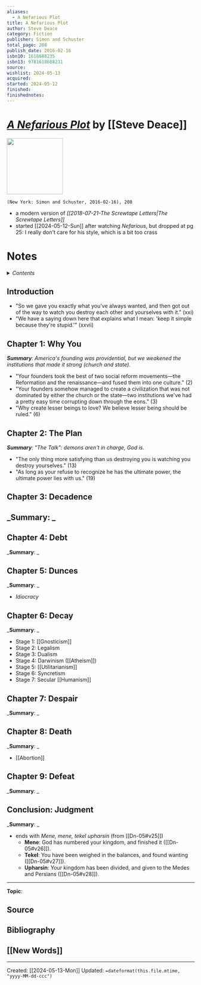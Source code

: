 ```yaml
---
aliases:
  - A Nefarious Plot
title: A Nefarious Plot
author: Steve Deace
category: Fiction
publisher: Simon and Schuster
total_page: 208
publish_date: 2016-02-16
isbn10: 1618688235
isbn13: 9781618688231
source: 
wishlist: 2024-05-13
acquired: 
started: 2024-05-12
finished: 
finishednotes:
---
```

# *[A Nefarious Plot]()* by [[Steve Deace]]

<img src="http://books.google.com/books/content?id=h5yMCwAAQBAJ&printsec=frontcover&img=1&zoom=1&edge=curl&source=gbs_api" width=150>

`(New York: Simon and Schuster, 2016-02-16), 208`

- a modern version of *[[2018-07-21-The Screwtape Letters|The Screwtape Letters]]*
- started [[2024-05-12-Sun]] after watching *Nefarious*, but dropped at pg 25: I really don't care for his style, which is a bit too crass



# Notes

<details>
 <summary><i>Contents</i></summary>
<!-- MarkdownTOC autolink="true" -->

<!-- /MarkdownTOC -->
</details>


## Introduction 
- "So we gave you exactly what you've always wanted, and then got out of the way to watch you destroy each other and yourselves with it." (xxi)
- "We have a saying down here that explains what I mean: 'keep it simple because they're stupid.'" (xxvii)

## Chapter 1: Why You
_**Summary**: America's founding was providential, but we weakened the institutions that made it strong (church and state)._
- "Your founders took the best of two social reform movements—the Reformation and the renaissance—and fused them into one culture." (2)
- "Your founders somehow managed to create a civilization that was not dominated by either the church or the state—two institutions we've had a pretty easy time corrupting down through the eons." (3)
- "Why create lesser beings to love? We believe lesser being should be ruled." (6)


## Chapter 2: The Plan
_**Summary**: "The Talk": demons aren't in charge, God is._
- "The only thing more satisfying than us destroying you is watching you destroy yourselves." (13)
- "As long as your refuse to recognize he has the ultimate power, the ultimate power lies with us." (19)


## Chapter 3: Decadence
_**Summary**: _
- 



## Chapter 4: Debt
_**Summary**: _



## Chapter 5: Dunces
_**Summary**: _
- *Idiocracy*


## Chapter 6: Decay
_**Summary**: _
- Stage 1: [[Gnosticism]]
- Stage 2: Legalism
- Stage 3: Dualism
- Stage 4: Darwinism ([[Atheism]])
- Stage 5: [[Utilitarianism]]
- Stage 6: Syncretism
- Stage 7: Secular [[Humanism]]


## Chapter 7: Despair 
_**Summary**: _



## Chapter 8: Death
_**Summary**: _
- [[Abortion]]


## Chapter 9: Defeat
_**Summary**: _



## Conclusion: Judgment
_**Summary**: _
- ends with *Mene, mene, tekel upharsin* (from [[Dn-05#v25]])
	- **Mene**: God has numbered your kingdom, and finished it ([[Dn-05#v26]]).
	- **Tekel**: You have been weighed in the balances, and found wanting ([[Dn-05#v27]]).    
	- **Upharsin**: Your kingdom has been divided, and given to the Medes and Persians ([[Dn-05#v28]]).


--- 
**Topic**: 

**Source**
- 

**Bibliography**
- 
 
**[[New Words]]**
- 

---
Created: [[2024-05-13-Mon]]
Updated: `=dateformat(this.file.mtime, "yyyy-MM-dd-ccc")`